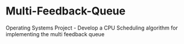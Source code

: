 # Multi-Feedback-Queue
Operating Systems Project - Develop a CPU Scheduling algorithm for implementing the multi feedback queue
